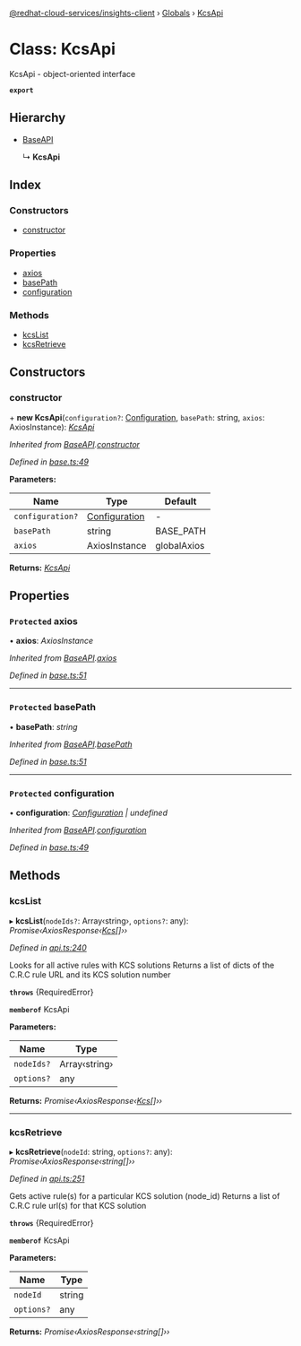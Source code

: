 [@redhat-cloud-services/insights-client](../README.md) › [Globals](../globals.md) › [KcsApi](kcsapi.md)

# Class: KcsApi

KcsApi - object-oriented interface

**`export`** 

## Hierarchy

* [BaseAPI](baseapi.md)

  ↳ **KcsApi**

## Index

### Constructors

* [constructor](kcsapi.md#constructor)

### Properties

* [axios](kcsapi.md#protected-axios)
* [basePath](kcsapi.md#protected-basepath)
* [configuration](kcsapi.md#protected-configuration)

### Methods

* [kcsList](kcsapi.md#kcslist)
* [kcsRetrieve](kcsapi.md#kcsretrieve)

## Constructors

###  constructor

\+ **new KcsApi**(`configuration?`: [Configuration](configuration.md), `basePath`: string, `axios`: AxiosInstance): *[KcsApi](kcsapi.md)*

*Inherited from [BaseAPI](baseapi.md).[constructor](baseapi.md#constructor)*

*Defined in [base.ts:49](https://github.com/RedHatInsights/javascript-clients/blob/master/packages/insights/base.ts#L49)*

**Parameters:**

Name | Type | Default |
------ | ------ | ------ |
`configuration?` | [Configuration](configuration.md) | - |
`basePath` | string | BASE_PATH |
`axios` | AxiosInstance | globalAxios |

**Returns:** *[KcsApi](kcsapi.md)*

## Properties

### `Protected` axios

• **axios**: *AxiosInstance*

*Inherited from [BaseAPI](baseapi.md).[axios](baseapi.md#protected-axios)*

*Defined in [base.ts:51](https://github.com/RedHatInsights/javascript-clients/blob/master/packages/insights/base.ts#L51)*

___

### `Protected` basePath

• **basePath**: *string*

*Inherited from [BaseAPI](baseapi.md).[basePath](baseapi.md#protected-basepath)*

*Defined in [base.ts:51](https://github.com/RedHatInsights/javascript-clients/blob/master/packages/insights/base.ts#L51)*

___

### `Protected` configuration

• **configuration**: *[Configuration](configuration.md) | undefined*

*Inherited from [BaseAPI](baseapi.md).[configuration](baseapi.md#protected-configuration)*

*Defined in [base.ts:49](https://github.com/RedHatInsights/javascript-clients/blob/master/packages/insights/base.ts#L49)*

## Methods

###  kcsList

▸ **kcsList**(`nodeIds?`: Array‹string›, `options?`: any): *Promise‹AxiosResponse‹[Kcs](../interfaces/kcs.md)[]››*

*Defined in [api.ts:240](https://github.com/RedHatInsights/javascript-clients/blob/master/packages/insights/api.ts#L240)*

Looks for all active rules with KCS solutions  Returns a list of dicts of the C.R.C rule URL and its KCS solution number

**`throws`** {RequiredError}

**`memberof`** KcsApi

**Parameters:**

Name | Type |
------ | ------ |
`nodeIds?` | Array‹string› |
`options?` | any |

**Returns:** *Promise‹AxiosResponse‹[Kcs](../interfaces/kcs.md)[]››*

___

###  kcsRetrieve

▸ **kcsRetrieve**(`nodeId`: string, `options?`: any): *Promise‹AxiosResponse‹string[]››*

*Defined in [api.ts:251](https://github.com/RedHatInsights/javascript-clients/blob/master/packages/insights/api.ts#L251)*

Gets active rule(s) for a particular KCS solution (node_id)  Returns a list of C.R.C rule url(s) for that KCS solution

**`throws`** {RequiredError}

**`memberof`** KcsApi

**Parameters:**

Name | Type |
------ | ------ |
`nodeId` | string |
`options?` | any |

**Returns:** *Promise‹AxiosResponse‹string[]››*
